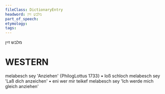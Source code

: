 ```yaml
---
fileClass: DictionaryEntry
headword: מלבש זײַן
part_of_speech: 
etymology: 
tags: 
---
```

מלבש זײַן

WESTERN
========

melabesch sey 'Anziehen' {PhilogLottus 1733}
	•	loß schloch melabesch sey 'Laß dich anzeichen'
	•	eni wer mir teikef melabesch sey 'Ich werde mich gleich anziehen'